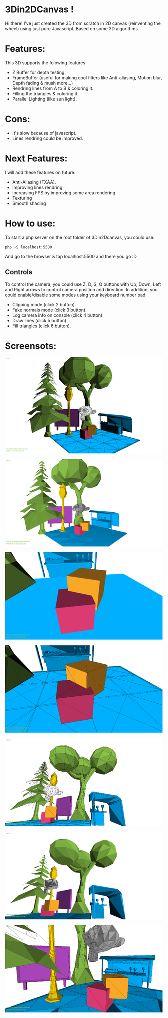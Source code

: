 # 3Din2DCanvas !
Hi there!
I've just created the 3D from scratch in 2D canvas (reinventing the wheel) using just pure Javascript, Based on some 3D algorithms.

# Features:
This 3D supports the folowing features:
- Z Buffer for depth testing.
- FrameBuffer (useful for making cool filters like Anti-aliasing, Motion blur, Depth fading & mush more...)
- Rendring lines from A to B & coloring it.
- Filling the triangles & coloring it.
- Parallel Lighting (like sun light).

# Cons:
- It's slow because of javascript.
- Lines rendring could be improved.

# Next Features:
I will add these features on future:
- Anti-Aliasing (FXAA).
- improving lines rendring.
- increasing FPS by improving some area rendering.
- Texturing
- Smooth shading

# How to use:
To start a php server on the root folder of 3Din2Dcanvas, you could use:
```
php -S localhost:5500
```
And go to the browser & tap localhost:5500
and there you go :D
## Controls
To control the camera, you could use Z, D, S, Q buttons with Up, Down, Left and Right arrows to control camera position and direction.
In addition, you could enable/disable some modes using your keyboard number pad:
- Clipping mode (click 2 button).
- Fake normals mode (click 3 button).
- Log camera info on console (click 4 button).
- Draw lines (click 5 button).
- Fill triangles (click 6 button).

# Screensots:

![](https://raw.githubusercontent.com/medram/3Din2DCanvas/master/imgs/cover_1.png)

![](https://raw.githubusercontent.com/medram/3Din2DCanvas/master/imgs/cover_2.png)

![](https://raw.githubusercontent.com/medram/3Din2DCanvas/master/imgs/cover_3.png)

![](https://raw.githubusercontent.com/medram/3Din2DCanvas/master/imgs/cover_4.png)

![](https://raw.githubusercontent.com/medram/3Din2DCanvas/master/imgs/cover_5.png)

![](https://raw.githubusercontent.com/medram/3Din2DCanvas/master/imgs/cover_6.png)

![](https://raw.githubusercontent.com/medram/3Din2DCanvas/master/imgs/cover_7.png)


